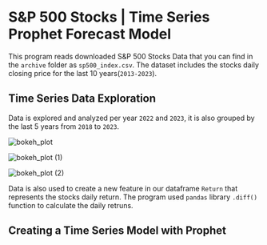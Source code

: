# S&P 500 Stocks | Time Series Prophet Forecast Model

This program reads downloaded S&P 500 Stocks Data that you can find in the `archive` folder as `sp500_index.csv`. 
The dataset includes the stocks daily closing price for the last 10 years(`2013-2023`).

## Time Series Data Exploration 
Data is explored and analyzed per year `2022` and `2023`, it is also grouped by the last 5 years from `2018` to `2023`.

![bokeh_plot](https://github.com/Gespinoza10/time-series-data-sp500/assets/81205562/6827521a-a745-4be4-b558-06d37ba4de31)

![bokeh_plot (1)](https://github.com/Gespinoza10/time-series-data-sp500/assets/81205562/747a210f-dd49-45e1-850f-ba906ad79095)

![bokeh_plot (2)](https://github.com/Gespinoza10/time-series-data-sp500/assets/81205562/8e92aa74-a482-4ca5-b62f-f0569efd7bbd)

Data is also used to create a new feature in our dataframe `Return` that represents the stocks daily return. The program used `pandas` library `.diff()` function to calculate the daily retruns. 

## Creating a Time Series Model with Prophet
